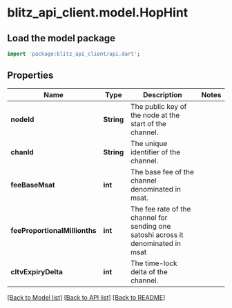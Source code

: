 # blitz_api_client.model.HopHint

## Load the model package
```dart
import 'package:blitz_api_client/api.dart';
```

## Properties
Name | Type | Description | Notes
------------ | ------------- | ------------- | -------------
**nodeId** | **String** | The public key of the node at the start of the channel. | 
**chanId** | **String** | The unique identifier of the channel. | 
**feeBaseMsat** | **int** | The base fee of the channel denominated in msat. | 
**feeProportionalMillionths** | **int** | The fee rate of the channel for sending one satoshi across it denominated in msat | 
**cltvExpiryDelta** | **int** | The time-lock delta of the channel. | 

[[Back to Model list]](../README.md#documentation-for-models) [[Back to API list]](../README.md#documentation-for-api-endpoints) [[Back to README]](../README.md)


